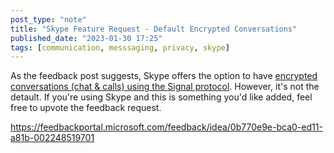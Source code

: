 ```yaml
---
post_type: "note" 
title: "Skype Feature Request - Default Encrypted Conversations"
published_date: "2023-01-30 17:25"
tags: [communication, messsaging, privacy, skype]
---
```


As the feedback post suggests, Skype offers the option to have [encrypted conversations (chat & calls) using the Signal protocol](https://support.skype.com/en/faq/FA34824/what-are-skype-private-conversations). However, it's not the detault. If you're using Skype and this is something you'd like added, feel free to upvote the feedback request.

https://feedbackportal.microsoft.com/feedback/idea/0b770e9e-bca0-ed11-a81b-002248519701